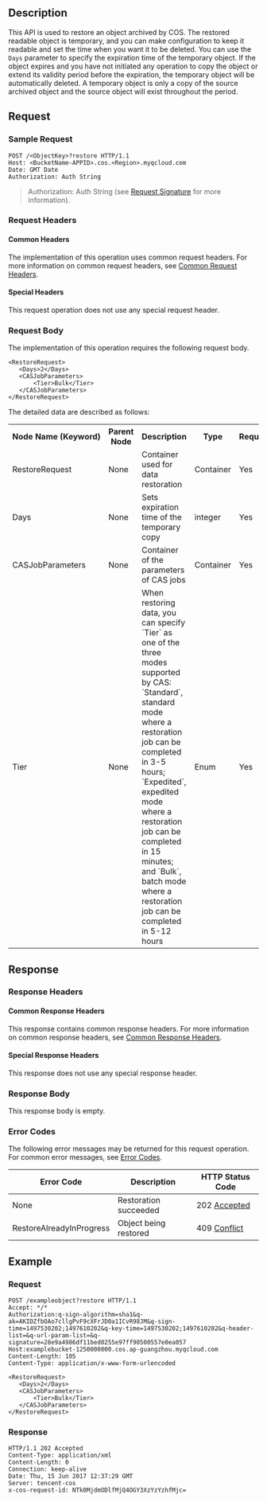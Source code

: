 ## Description
This API is used to restore an object archived by COS. The restored readable object is temporary, and you can make configuration to keep it readable and set the time when you want it to be deleted. You can use the `Days` parameter to specify the expiration time of the temporary object. If the object expires and you have not initiated any operation to copy the object or extend its validity period before the expiration, the temporary object will be automatically deleted. A temporary object is only a copy of the source archived object and the source object will exist throughout the period.

## Request
### Sample Request

```shell
POST /<ObjectKey>?restore HTTP/1.1
Host: <BucketName-APPID>.cos.<Region>.myqcloud.com
Date: GMT Date
Authorization: Auth String
```

> Authorization: Auth String (see [Request Signature](https://intl.cloud.tencent.com/document/product/436/7778) for more information).


### Request Headers
#### Common Headers
The implementation of this operation uses common request headers. For more information on common request headers, see [Common Request Headers](https://intl.cloud.tencent.com/document/product/436/7728).
#### Special Headers
This request operation does not use any special request header.

### Request Body
The implementation of this operation requires the following request body.

```shell
<RestoreRequest>
   <Days>2</Days>
   <CASJobParameters>
       <Tier>Bulk</Tier>
   </CASJobParameters>
</RestoreRequest>
```

The detailed data are described as follows:
<table>
   <tr>
      <th nowrap="nowrap">Node Name (Keyword)</th>
      <th>Parent Node</th>
      <th>Description</th>
      <th>Type</th>
      <th>Required</th>
   </tr>
   <tr>
      <td>RestoreRequest</td>
      <td>None</td>
      <td>Container used for data restoration</td>
      <td>Container</td>
      <td>Yes</td>
   </tr>
   <tr>
      <td>Days</td>
      <td>None</td>
      <td>Sets expiration time of the temporary copy</td>
      <td>integer</td>
      <td>Yes</td>
   </tr>
   <tr>
      <td>CASJobParameters</td>
      <td>None</td>
      <td>Container of the parameters of CAS jobs</td>
      <td>Container</td>
      <td>Yes</td>
   </tr>
   <tr>
      <td>Tier</td>
      <td>None</td>
      <td>When restoring data, you can specify `Tier` as one of the three modes supported by CAS: `Standard`, standard mode where a restoration job can be completed in 3-5 hours; `Expedited`, expedited mode where a restoration job can be completed in 15 minutes; and `Bulk`, batch mode where a restoration job can be completed in 5-12 hours</td>
      <td>Enum</td>
      <td>Yes</td>
   </tr>
</table>



## Response
### Response Headers

#### Common Response Headers
This response contains common response headers. For more information on common response headers, see [Common Response Headers](https://intl.cloud.tencent.com/document/product/436/7729).
#### Special Response Headers
This response does not use any special response header.

### Response Body
This response body is empty.

### Error Codes
The following error messages may be returned for this request operation. For common error messages, see [Error Codes](https://intl.cloud.tencent.com/document/product/436/7730).

Error Code | Description | HTTP Status Code
---|---|---
None| Restoration succeeded |202 [Accepted](https://tools.ietf.org/html/rfc7231#section-6.3.3)
RestoreAlreadyInProgress| Object being restored |409 [Conflict](https://tools.ietf.org/html/rfc7231#section-6.5.8)


## Example

### Request

```shell
POST /exampleobject?restore HTTP/1.1
Accept: */*
Authorization:q-sign-algorithm=sha1&q-ak=AKIDZfbOAo7cllgPvF9cXFrJD0a1ICvR98JM&q-sign-time=1497530202;1497610202&q-key-time=1497530202;1497610202&q-header-list=&q-url-param-list=&q-signature=28e9a4986df11bed0255e97ff90500557e0ea057
Host:examplebucket-1250000000.cos.ap-guangzhou.myqcloud.com
Content-Length: 105
Content-Type: application/x-www-form-urlencoded

<RestoreRequest>
   <Days>2</Days>
   <CASJobParameters>
       <Tier>Bulk</Tier>
   </CASJobParameters>
</RestoreRequest>
```

### Response

```shell
HTTP/1.1 202 Accepted
Content-Type: application/xml
Content-Length: 0
Connection: keep-alive
Date: Thu, 15 Jun 2017 12:37:29 GMT
Server: tencent-cos
x-cos-request-id: NTk0MjdmODlfMjQ4OGY3XzYzYzhfMjc=
```


